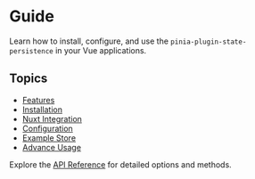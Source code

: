 # Guide

Learn how to install, configure, and use the `pinia-plugin-state-persistence` in your Vue applications.

## Topics

- [Features](./features)
- [Installation](./installation)
- [Nuxt Integration](./nuxt-integration)
- [Configuration](./configuration)
- [Example Store](./example-store)
- [Advance Usage](./advance-usage)

Explore the [API Reference](../api/) for detailed options and methods.
